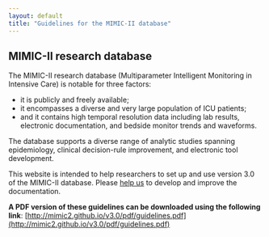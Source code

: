 ```yaml
---
layout: default
title: "Guidelines for the MIMIC-II database"
---
```


## MIMIC-II research database

The MIMIC-II research database (Multiparameter Intelligent Monitoring in Intensive Care) is notable for three factors: 

- it is publicly and freely available; 
- it encompasses a diverse and very large population of ICU patients; 
- and it contains high temporal resolution data including lab results, electronic documentation, and bedside monitor trends and waveforms. 

The database supports a diverse range of analytic studies spanning epidemiology, clinical decision-rule improvement, and electronic tool development.

This website is intended to help researchers to set up and use version 3.0 of the MIMIC-II database. Please [help us](bac/contributing.html) to develop and improve the documentation.

**A PDF version of these guidelines can be downloaded using the following link**: [http://mimic2.github.io/v3.0/pdf/guidelines.pdf](http://mimic2.github.io/v3.0/pdf/guidelines.pdf)


